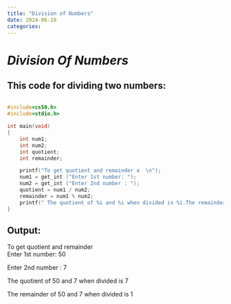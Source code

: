 ```yaml
---
title: "Division of Numbers"
date: 2024-06-28
categories:
---
```


# **_Division Of Numbers_**
## This code for dividing two numbers:
```C

#include<cs50.h>
#include<stdio.h>

int main(void)
{
    int num1;
    int num2;
    int quotient;
    int remainder;

    printf("To get quotient and remainder a  \n");
    num1 = get_int ("Enter 1st number: ");
    num2 = get_int ("Enter 2nd number : ");
    quotient = num1 / num2;
    remainder = num1 % num2;
    printf(" The quotient of %i and %i when divided is %i.The remainder of %i and %i when divided is %i \n",num1,num2,quotient,num1,num2,remainder);
}
```
## Output:
To get quotient and remainder  
Enter 1st number: 50

Enter 2nd number : 7

 The quotient of 50 and 7 when divided is 7
 
 The remainder of 50 and 7 when divided is 1